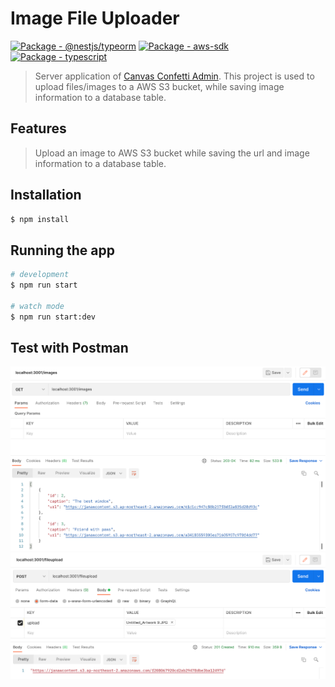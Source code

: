 
# Image File Uploader
[![Package - @nestjs/typeorm](https://img.shields.io/github/package-json/dependency-version/plutach/file-uploader-s3/@nestjs/typeorm?color=blue)](https://www.npmjs.com/package/@nestjs/typeorm)
[![Package - aws-sdk](https://img.shields.io/github/package-json/dependency-version/plutach/file-uploader-s3/aws-sdk?color=green)](https://www.npmjs.com/package/aws-sdk)
[![Package - typescript](https://img.shields.io/github/package-json/dependency-version/plutach/file-uploader-s3/dev/typescript?color=blue)](https://www.npmjs.com/package/typescript)

> Server application of [Canvas Confetti Admin](https://github.com/plutach/cc_admin). This project is used to upload files/images to a AWS S3 bucket, while saving image information to a database table.

## Features
> Upload an image to AWS S3 bucket while saving the url and image information to a database table.


## Installation

```bash
$ npm install
```

## Running the app

```bash
# development
$ npm run start

# watch mode
$ npm run start:dev

```
## Test with Postman 
<img src="./img/getAllImages.png" width="600" alt="Get All Images">
<img src="./img/postImage.png" width="600" alt="Post an Image">


